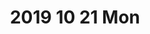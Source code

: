 ---
title: 2019 10 21 Mon
eventList:
  - seriesInfo:
      serieNames:
        series:
          label: HRİSTİYAN AHLAKI
          value: HRİSTİYAN AHLAKI
        subtitles:
          label: Hristiyan Ahlakı - Hristiyanların Ötenazi ve İntihara Bakışı
          value: Hristiyan Ahlakı - Hristiyanların Ötenazi ve İntihara Bakışı
    time:
      days:
        - 1
        - 2
        - 3
        - 4
      endTime: '11:30'
      startTime: '10:30'
    title: GERÇEĞİN SESİ -  Romalılar 12.inci Bölüm
  - seriesInfo:
      serieNames:
        series:
          label: Mânâ SOHBETLERİ
          value: Mânâ SOHBETLERİ
        subtitles:
          label: Mânâ Sohbetleri - Yol'un İlkeleri
          value: Mânâ Sohbetleri - Yol'un İlkeleri
    time:
      days:
        - 1
        - 3
        - 5
        - 99
      endTime: '14:00'
      startTime: '12:30'
    title: Mana Sohbetleri Yolun Ilkeleri
  - seriesInfo:
      serieNames:
        series:
          label: Düşten Öte
          value: Düşten Öte
        subtitles:
          label: 'Düşten Öte: Ali''nin Öyküsü'
          value: 'Düşten Öte: Ali''nin Öyküsü'
    time:
      days:
        - 2
        - 4
        - 5
        - 6
      endTime: '16:00'
      startTime: '14:30'
    title: Dusten Ote Alinin Oykusu
  - seriesInfo:
      serieNames:
        series:
          label: Havari Notları
          value: Havari Notları
        subtitles:
          label: Havari Notları - İnsan Nasıl Yaratıldı - Yaratılış 1. Kısım
          value: Havari Notları - İnsan Nasıl Yaratıldı - Yaratılış 1. Kısım
    time:
      days:
        - 1
        - 2
        - 3
        - 4
        - 5
        - 6
        - 99
      endTime: '20:30'
      startTime: '18:30'
    title: Havari Notlari Insan Nasil Yaratildi
---